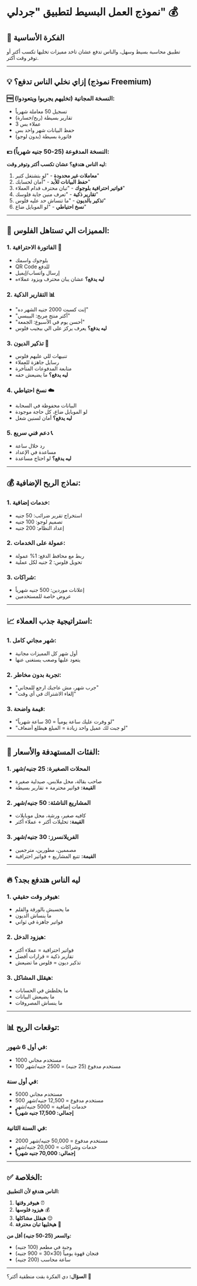 # نموذج العمل البسيط لتطبيق "جردلي" 💰

## 🎯 الفكرة الأساسية
تطبيق محاسبة بسيط وسهل، والناس تدفع عشان تاخد مميزات تخليها تكسب أكتر أو توفر وقت أكتر.

---

## 💡 إزاي نخلي الناس تدفع؟ (نموذج Freemium)

### 🆓 النسخة المجانية (تخليهم يجربوا ويتعودوا):
- تسجيل 50 معاملة شهرياً
- تقارير بسيطة (ربح/خسارة)
- 3 عملاء بس
- حفظ البيانات شهر واحد بس
- فاتورة بسيطة (بدون لوجو)

### 💵 النسخة المدفوعة (25-50 جنيه شهرياً):
**ليه الناس هتدفع؟ عشان تكسب أكتر وتوفر وقت:**

1. **معاملات غير محدودة** - "لو بتشتغل كتير"
2. **حفظ البيانات للأبد** - "أمان لحسابك"
3. **فواتير احترافية بلوجوك** - "تبان محترف قدام العملاء"
4. **تقارير ذكية** - "تعرف منين جاية فلوسك"
5. **تذكير بالديون** - "ما تنساش حد عليه فلوس"
6. **نسخ احتياطي** - "لو الموبايل ضاع"

---

## 🎯 المميزات الي تستاهل الفلوس:

### 1. **الفاتورة الاحترافية** 📄
- بلوجوك واسمك
- QR Code للدفع
- إرسال واتساب/إيميل
- **ليه يدفع؟** عشان يبان محترف ويزود عملاءه

### 2. **التقارير الذكية** 📊
- "إنت كسبت 2000 جنيه الشهر ده"
- "أكتر منتج مربح: البيبسي"
- "أحسن يوم في الأسبوع: الجمعة"
- **ليه يدفع؟** يعرف يركز على الي بيجيب فلوس

### 3. **تذكير الديون** 🔔
- تنبيهات للي عليهم فلوس
- رسايل جاهزة للعملاء
- متابعة المدفوعات المتأخرة
- **ليه يدفع؟** ما يضيعش حقه

### 4. **نسخ احتياطي** ☁️
- البيانات محفوظة في السحابة
- لو الموبايل ضاع، كل حاجة موجودة
- **ليه يدفع؟** أمان لسنين شغل

### 5. **دعم فني سريع** 📞
- رد خلال ساعة
- مساعدة في الإعداد
- **ليه يدفع؟** لو احتاج مساعدة

---

## 💰 نماذج الربح الإضافية:

### 1. **خدمات إضافية:**
- استخراج تقرير ضرائب: 50 جنيه
- تصميم لوجو: 100 جنيه
- إعداد النظام: 200 جنيه

### 2. **عمولة على الخدمات:**
- ربط مع محافظ الدفع: 1% عمولة
- تحويل فلوس: 2 جنيه لكل عملية

### 3. **شراكات:**
- إعلانات موردين: 500 جنيه شهرياً
- عروض خاصة للمستخدمين

---

## 📈 استراتيجية جذب العملاء:

### 1. **شهر مجاني كامل:**
- أول شهر كل المميزات مجانية
- يتعود عليها وصعب يستغنى عنها

### 2. **تجربة بدون مخاطر:**
- "جرب شهر، مش عاجبك ارجع للمجاني"
- "إلغاء الاشتراك في أي وقت"

### 3. **قيمة واضحة:**
- "لو وفرت عليك ساعة يومياً = 30 ساعة شهرياً"
- "لو جبت لك عميل واحد زيادة = المبلغ هيطلع أضعاف"

---

## 🎯 الفئات المستهدفة والأسعار:

### 1. **المحلات الصغيرة:** 25 جنيه/شهر
- صاحب بقالة، محل ملابس، صيدلية صغيرة
- **القيمة:** فواتير محترمة + تقارير بسيطة

### 2. **المشاريع الناشئة:** 50 جنيه/شهر  
- كافيه صغير، ورشة، محل موبايلات
- **القيمة:** تحليلات أكتر + عملاء أكتر

### 3. **الفريلانسرز:** 30 جنيه/شهر
- مصممين، مطورين، مترجمين
- **القيمة:** تتبع المشاريع + فواتير احترافية

---

## 🔥 ليه الناس هتدفع بجد؟

### 1. **هيوفر وقت حقيقي:**
- ما يحسبش بالورقة والقلم
- ما ينساش الديون
- فواتير جاهزة في ثواني

### 2. **هيزود الدخل:**
- فواتير احترافية = عملاء أكتر
- تقارير ذكية = قرارات أفضل
- تذكير ديون = فلوس ما تضيعش

### 3. **هيقلل المشاكل:**
- ما يخلطش في الحسابات
- ما يضيعش البيانات
- ما ينساش المصروفات

---

## 📊 توقعات الربح:

### في أول 6 شهور:
- 1000 مستخدم مجاني
- 100 مستخدم مدفوع (25 جنيه) = 2500 جنيه/شهر

### في أول سنة:
- 5000 مستخدم مجاني  
- 500 مستخدم مدفوع = 12,500 جنيه/شهر
- خدمات إضافية = 5000 جنيه/شهر
- **إجمالي: 17,500 جنيه شهرياً**

### في السنة الثانية:
- 2000 مستخدم مدفوع = 50,000 جنيه/شهر
- خدمات وشراكات = 20,000 جنيه/شهر
- **إجمالي: 70,000 جنيه شهرياً**

---

## ✅ الخلاصة:

**الناس هتدفع لأن التطبيق:**
1. **هيوفر وقتها** ⏰
2. **هيزود فلوسها** 💰  
3. **هيقلل مشاكلها** 😌
4. **هيخليها تبان محترفة** 🎯

**والسعر (25-50 جنيه) أقل من:**
- وجبة في مطعم (100 جنيه)
- فنجان قهوة يومياً (30×30 = 900 جنيه)
- ساعة محاسب (200 جنيه)

---

**السؤال:** دي الفكرة بقت منطقية أكتر؟ 🤔 